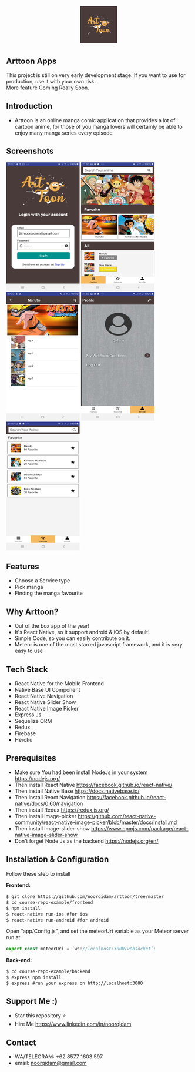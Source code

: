 <h1 align="center">
  <img src="./src/images/loadinglogo.png" width="100"/><br>
</h1>

## Arttoon Apps
This project is still on very early development stage. If you want to use for production, use it with your own risk.
<br>More feature Coming Really Soon.

## Introduction 
- Arttoon is an online manga comic application that provides a lot of cartoon anime, for those of you manga lovers will certainly be able to enjoy many manga series every episode

## Screenshots

<p float="left">
  <img src="./src/images/loginscreen.jpg" width="200" height="350" alt="Login Screen"/>

  <img src="./src/images/foryouscreen.jpg" width="200" height="350" alt="For You Screen"/>

  <img src="./src/images/episodescreen.jpg" width="200" height="350" alt="Detail Webtoon"/>

  <img src="./src/images/profilescreen.jpg" width="200" height="350" alt="Profile Screen"/>

  <img src="./src/images/favoritescreen.jpg" width="200" height="350" alt="Favourite Screen"/>
</p>


## Features
* Choose a Service type
* Pick manga
* Finding the manga favourite

## Why Arttoon?
* Out of the box app of the year!
* It's React Native, so it support android & iOS by default!
* Simple Code, so you can easily contribute on it.
* Meteor is one of the most starred javascript framework, and it is very easy to use

## Tech Stack
* React Native for the Mobile Frontend
* Native Base UI Component
* React Native Navigation
* React Native Slider Show
* React Native Image Picker
* Express Js
* Sequelize ORM
* Redux
* Firebase
* Heroku

## Prerequisites
* Make sure You had been install NodeJs in your system https://nodejs.org/
* Then install React Native https://facebook.github.io/react-native/
* Then install Native Base https://docs.nativebase.io/
* Then install React Navigation https://facebook.github.io/react-native/docs/0.60/navigation
* Then install Redux https://redux.js.org/
* Then install image-picker https://github.com/react-native-community/react-native-image-picker/blob/master/docs/Install.md
* Then install image-slider-show https://www.npmjs.com/package/react-native-image-slider-show
* Don’t forget Node Js as the backend https://nodejs.org/en/

## Installation & Configuration
Follow these step to install

**Frontend:**
```
$ git clone https://github.com/noorqidam/arttoon/tree/master
$ cd course-repo-example/frontend
$ npm install
$ react-native run-ios #for ios
$ react-native run-android #for android
```
Open “app/Config.js”, and set the meteorUri variable as your Meteor server run at
```javascript
export const meteorUri = ‘ws://localhost:3000/websocket’;
```

**Back-end:**
```
$ cd course-repo-example/backend
$ express npm install
$ express #run your express on http://localhost:3000
```

## Support Me :)
* Star this repository :star:
* Hire Me https://www.linkedin.com/in/noorqidam

## Contact 
* WA/TELEGRAM: +62 8577 1603 597
* email: noorqidam@gmail.com
